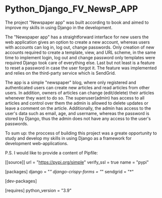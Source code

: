 # Python_Django_FV_NewsP_APP

The project "Newspaper app" was built according to book and aimed to improve my skills in using Django in the development.


The "Newspaper app" has a straightforward interface for new users the web application gives an option to create a new account, whereas
users with accounts can log in, log out, change passwords. Only creation of new accounts required to create 
a template, view, and URL scheme,
in the same time to implement login, log out and change password only templates were required Django took care of everything else.
Last but not least is a feature to reset a password in case the user forgot it. The feature was implemented and relies on the
third-party service which is SendGrid.

The app is a simple "newspaper" blog, where only registered and authenticated users can create new articles and read articles
from other users. In addition, owners of articles can change (edit/delete) their articles whenever they want to do so.
The superuser(admin) has access to all articles and control over them the admin is allowed to delete updates or leave a comment
on the article. Additionally, the admin has access to the user's data such as email, age, and username, 
whereas the password is stored by Django, thus the admin does not have any access to the user's passwords.

To sum up: the proccess of building this project was a greate opportunity to study and develop my skills in using Django
as a framework for development web-applications.

P.S. 
I would like to provide a content of Pipfile:

[[source]]
url = "https://pypi.org/simple"
verify_ssl = true
name = "pypi"

[packages]
django = "*"
django-crispy-forms = "*"
sendgrid = "*"

[dev-packages]

[requires]
python_version = "3.9"
